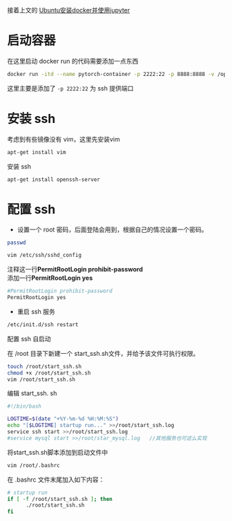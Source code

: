 接着上文的 [Ubuntu安装docker并使用jupyter](Ubuntu安装docker并使用jupyter.md)
# 启动容器

在这里启动 docker run 的代码需要添加一点东西

```bash
docker run -itd --name pytorch-container -p 2222:22 -p 8888:8888 -v /opt/pytorch-container:/workdir -w /workdir summit4you/pytorch:1.8.2-cpu-wx-lts sh -c "tmux new -s mysession && jupyter notebook --ip=0.0.0.0 --no-browser"
```

这里主要是添加了 `-p 2222:22` 为 ssh 提供端口

# 安装 ssh

考虑到有些镜像没有 vim，这里先安装vim
```bash
apt-get install vim
```

安装 ssh
```bash
apt-get install openssh-server
```

# 配置 ssh

- 设置一个 root 密码，后面登陆会用到，根据自己的情况设置一个密码。

```bash
passwd
```

```bash
vim /etc/ssh/sshd_config
```

注释这一行**PermitRootLogin prohibit-password**  
添加一行**PermitRootLogin yes**

```bash
#PermitRootLogin prohibit-password
PermitRootLogin yes
```

- 重启 ssh 服务

```bash
/etc/init.d/ssh restart
```

配置 ssh 自启动

在 /root 目录下新建一个 start_ssh.sh文件，并给予该文件可执行权限。

```bash
touch /root/start_ssh.sh
chmod +x /root/start_ssh.sh
vim /root/start_ssh.sh
```

编辑 start_ssh. sh

```bash
#!/bin/bash

LOGTIME=$(date "+%Y-%m-%d %H:%M:%S")
echo "[$LOGTIME] startup run..." >>/root/start_ssh.log
service ssh start >>/root/start_ssh.log
#service mysql start >>/root/star_mysql.log   //其他服务也可这么实现
```

将start_ssh.sh脚本添加到启动文件中
```bash
vim /root/.bashrc
```

在 .bashrc 文件末尾加入如下内容：

```bash
# startup run
if [ -f /root/start_ssh.sh ]; then
      ./root/start_ssh.sh
fi
```